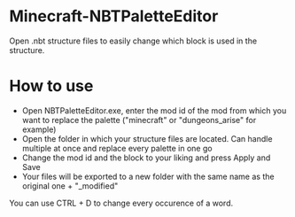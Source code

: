 # Minecraft-NBTPaletteEditor
Open .nbt structure files to easily change which block is used in the structure.

# How to use
- Open NBTPaletteEditor.exe, enter the mod id of the mod from which you want to replace the palette ("minecraft" or "dungeons_arise" for example)
- Open the folder in which your structure files are located. Can handle multiple at once and replace every palette in one go
- Change the mod id and the block to your liking and press Apply and Save
- Your files will be exported to a new folder with the same name as the original one + "_modified"

You can use CTRL + D to change every occurence of a word.
